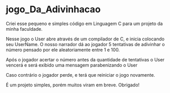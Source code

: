 # jogo_Da_Adivinhacao
Criei esse pequeno e simples código em Linguagem C para um projeto da minha faculdade.


Nesse jogo o User abre através de um compilador de C, e inicia colocando seu UserName.
O nosso narrador dá ao jogador 5 tentativas de adivinhar o número pensado por ele aleatoriamente entre 1 e 100.

Após o jogador acertar o número antes da quantidade de tentativas o User vencerá e será exibido uma mensagem parabenizando o User 

Caso contrário o jogador perde, e terá que reiniciar o jogo novamente.

É um projeto simples, porém muitos viram em breve. Obrigado!
